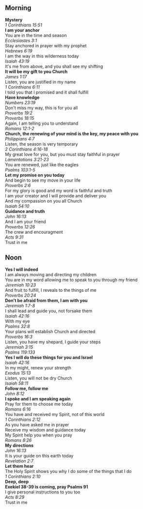 ## Morning

**Mystery**  
_1 Corinthians 15:51_  
**I am your anchor**  
You are in the time and season  
_Ecclesiastes 3:1_  
Stay anchored in prayer with my prophet  
_Hebrews 6:19_  
I am the way in this wilderness today  
_Isaiah 43:19_  
It's me from above, and you shall see my shifting  
**It will be my gift to you Church**  
_James 1:17_  
Listen, you are justified in my name  
_1 Corinthians 6:11_  
I told you that I promised and it shall fulfill  
**Have knowledge**  
_Numbers 23:19_  
Don't miss my way, this is for you all  
_Proverbs 19:2_  
_Proverbs 18:15_  
Again, I am telling you to understand  
_Romans 12:1-2_  
**Church, the renewing of your mind is the key, my peace with you**  
_Philippians 4:7_  
Listen, the season is very temporary  
_2 Corinthians 4:16-18_  
My great love for you, but you must stay faithful in prayer  
_Lamentations 3:21-23_  
You are renewed, just like the eagles  
_Psalms 103:1-5_  
**Let my promise on you today**  
And begin to see my move in your life  
_Proverbs 2:6_  
For my glory is good and my word is faithful and truth  
I am your creator and I will provide and deliver you  
And my compassion on you all Church  
_Isaiah 54:10_  
**Guidance and truth**  
_John 16:13_  
And I am your friend  
_Proverbs 12:26_  
The crew and encouragment  
_Acts 9:31_  
Trust in me  

## Noon

**Yes I will indeed**  
I am always moving and directing my children  
You are in my word allowing me to speak to you through my friend  
_Jeremiah 10:23_  
And fruit to fulfill, I reveals to the things of me  
_Proverbs 20:24_  
**Don't be afraid from them, I am with you**  
_Jeremiah 1:7-8_  
I shall lead and guide you, not forsake them  
_Isaiah 42:16_  
With my eye  
_Psalms 32:8_  
Your plans will establish Church and directed  
_Proverbs 16:3_  
Listen, you have my shepard, I guide your steps  
_Jeremiah 3:15_  
_Psalms 119:133_  
**Yes I will do these things for you and Israel**  
_Isaiah 42:16_  
In my might, renew your strength  
_Exodus 15:13_  
Listen, you will not be dry Church  
_Isaiah 58:11_  
**Follow me, follow me**  
_John 8:12_  
**I spoke and I am speaking again**  
Pray for them to choose me today  
_Romans 6:16_  
You have and received my Spirit, not of this world  
_1 Corinthians 2:12_  
As you have asked me in prayer  
Receive my wisdom and guidance today  
My Spirit help you when you pray  
_Romans 8:26_  
**My directions**  
_John 16:13_  
It is your guide on this earth today  
_Revelation 2:7_  
**Let them hear**  
The Holy Spirit shows you why I do some of the things that I do  
_1 Corinthians 2:10_  
**Deep, deep**  
**Exekiel 38-39 is coming, pray Psalms 91**  
I give personal instructions to you too  
_Acts 8:29_  
Trust in me  

